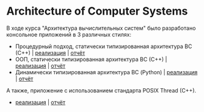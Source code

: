 # Architecture of Computer Systems
В ходе курса "Архитектура вычислительных систем" было разработано консольное приложений в 3 различных стилях:
- Процедурный подход, статически типизированная архитектура ВС (С++) | [реализация](./Homework_01) | [отчёт](./Homework_01/Пояснительная%20записка.md)
- ООП, статически типизированная архитектура ВС (С++) | [реализация](./Homework_02) | [отчёт](./Homework_02/Пояснительная%20записка.md)
- Динамически типизированная архитектура ВС (Python) | [реализация](./Homework_03) | [отчёт](./Homework_03/Пояснительная%20записка.md)

А также, приложение с использованием стандарта POSIX Thread (C++).
- [реализация](./Homework_05) | [отчёт](./Homework_05/Пояснительная%20записка.md)
